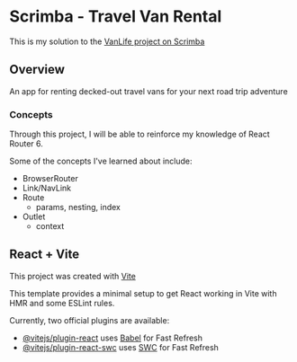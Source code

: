 # Scrimba - Travel Van Rental
This is my solution to the [VanLife project on Scrimba](https://scrimba.com/learn/reactrouter6)

## Overview
An app for renting decked-out travel vans for your next road trip adventure

### Concepts
Through this project, I will be able to reinforce my knowledge of React Router 6.

Some of the concepts I've learned about include:
- BrowserRouter
- Link/NavLink
- Route
    - params, nesting, index
- Outlet
    - context

## React + Vite
This project was created with [Vite](https://vitejs.dev/guide/)

This template provides a minimal setup to get React working in Vite with HMR and some ESLint rules.

Currently, two official plugins are available:

- [@vitejs/plugin-react](https://github.com/vitejs/vite-plugin-react/blob/main/packages/plugin-react/README.md) uses [Babel](https://babeljs.io/) for Fast Refresh
- [@vitejs/plugin-react-swc](https://github.com/vitejs/vite-plugin-react-swc) uses [SWC](https://swc.rs/) for Fast Refresh
